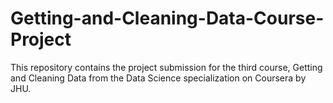 # Getting-and-Cleaning-Data-Course-Project
This repository contains the project submission for the third course, Getting and Cleaning Data from the Data Science specialization on Coursera by JHU.
